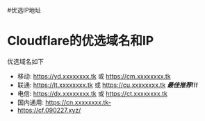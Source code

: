 #优选IP地址
# Cloudflare的优选域名和IP
优选域名如下

- 移动: https://yd.xxxxxxxx.tk 或 https://cm.xxxxxxxx.tk 
- 联通: https://lt.xxxxxxxx.tk 或 https://cu.xxxxxxxx.tk  ***最佳推荐!!!***
- 电信: https://dx.xxxxxxxx.tk 或 https://ct.xxxxxxxx.tk 
- 国内通用: https://cn.xxxxxxxx.tk- 
- https://cf.090227.xyz/


